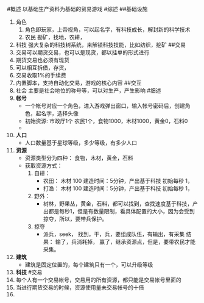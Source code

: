 #概述
	以基础生产资料为基础的贸易游戏
#综述
##基础设施
1.	角色
	1.	角色即玩家，上帝视角，可以起名字，有科技成长，解封新的科学技术
	2.	农民 勘矿，找地，农耕，
2.	科技
	强大复杂的科技树系统，来解锁科技技能，比如纺织，挖矿
##交易
1. 交易可以期货交易，也可以是现货，都以挂单的形式进行
2. 期货交易也必须有现货
3. 可以相互拆借，存货，
4. 交易收取1%的手续费
5. 内置脚本，支持自动化交易，游戏的核心内容
##交互
3.	社会
	主要是社会地位的称号等，可以对生产，产生影响
#细述
1.	**帐号**
	*	一个帐号对应一个角色，进入游戏弹出窗口，输入帐号密码后，创建角色，起名字，选择头像
    *	初始资源: 市政厅1个 农民1个，食物1000，木材1000，黄金0，石料0
    *	 
2.	**人口**
	* 人口数量基于星球等级，多少等级，有多少人口
3. **资源**
	*	资源类型分为四种： 食物，木材，黄金，石料
	*	获取资源方式：
		1.	自耕： 
			*	农田：	木材 100 建造时间：5分钟，产出基于科技 初始每秒	1，
			*	打渔：	木材 100 建造时间：5分钟，产出基于科技 初始每秒	1，
		2.	野外：	
			*	树林，野果丛，黄金，石料，都可以找到，查找速度基于科技，产出都是每秒1，但是有数量限制，看具体配置的大小，因为会受到掠夺，所以，要带兵保护。
		3.	掠夺
			*	派兵，seek， 找到，干，兵，要组成队伍，有输出，有采集
			结果： 
            		输了，兵消耗掉，
                    赢了，继承资源点，但是，要带农民才能采集。
4.	**建筑**
	* 建筑是固定位置的，每个建筑只有一个，可以升级等级    
5.	**科技**
#交易
1.	每个人有一个交易帐号，交易用的所有资源，都只能是交易帐号里面的
2.	当进行期货交易的时候，资源使用量未交易帐号的十倍
3.	
